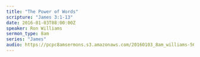 ```yaml
---
title: "The Power of Words"
scripture: "James 3:1-13"
date: 2016-01-03T08:00:00Z
speaker: Ron Williams
sermon_type: 8am
series: "James"
audio: https://pcpc8amsermons.s3.amazonaws.com/20160103_8am_williams-5689b41de4c80.mp3 
---
```



